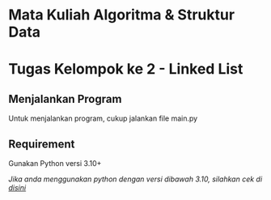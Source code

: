 # Mata Kuliah Algoritma & Struktur Data
# Tugas Kelompok ke 2 - Linked List


## Menjalankan Program
Untuk menjalankan program, cukup jalankan file main.py

## Requirement
Gunakan Python versi 3.10+

_Jika anda menggunakan python dengan versi dibawah 3.10, silahkan cek di [disini](https://github.com/yoga220802/KULI/tree/kelompok/py3.10/SEASON%202/algoritma%20%26%20struktur%20data/Tugas%20Kelompok/Tugas%202)_
